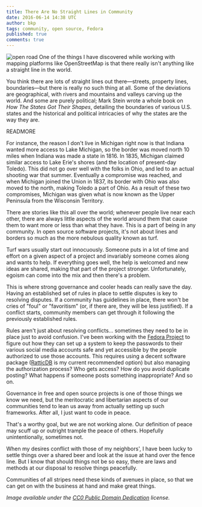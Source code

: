 ```yaml
---
title: There Are No Straight Lines in Community
date: 2016-06-14 14:38 UTC
author: bkp
tags: community, open source, Fedora
published: true
comments: true
---
```

![open road](blog/bkp/ocean-road.jpg) One of the things I have discovered while working with mapping platforms like OpenStreetMap is that there really isn't anything like a straight line in the world.

You think there are lots of straight lines out there&mdash;streets, property lines, boundaries&mdash;but there is really no such thing at all. Some of the deviations are geographical, with rivers and mountains and valleys carving up the world. And some are purely political; Mark Stein wrote a whole book on *How The States Got Their Shapes*, detailing the boundaries of various U.S. states and the historical and political intricacies of why the states are the way they are.

READMORE

For instance, the reason I don't live in Michigan right now is that Indiana wanted more access to Lake Michigan, so the border was moved north 10 miles when Indiana was made a state in 1816. In 1835, Michigan claimed similar access to Lake Erie's shores (and the location of present-day Toledo). This did not go over well with the folks in Ohio, and led to an actual shooting war that summer. Eventually a compromise was reached, and when Michigan joined the Union in 1837, its border with Ohio was also moved to the north, making Toledo a part of Ohio. As a result of these two compromises, Michigan was given what is now known as the Upper Peninsula from the Wisconsin Territory.

There are stories like this all over the world; whenever people live near each other, there are always little aspects of the world around them that cause them to want more or less than what they have. This is a part of being in any community. In open source software projects, it's not about lines and borders so much as the more nebulous quality known as turf.

Turf wars usually start out innocuously. Someone puts in a lot of time and effort on a given aspect of a project and invariably someone comes along and wants to help. If everything goes well, the help is welcomed and new ideas are shared, making that part of the project stronger. Unfortunately, egoism can come into the mix and then there's a problem.

This is where strong governance and cooler heads can really save the day. Having an established set of rules in place to settle disputes is key to resolving disputes. If a community has guidelines in place, there won't be cries of "foul" or "favoritism" (or, if there are, they will be less justified). If a conflict starts, community members can get through it following the previously established rules.

Rules aren't just about resolving conflicts... sometimes they need to be in place just to avoid confusion. I've been working with the [Fedora Project](https://start.fedoraproject.org/) to figure out how they can set up a system to keep the passwords to their various social media accounts safe and yet accessible by the people authorized to use those accounts. This requires using a decent software package ([RatticDB](http://rattic.org/) is my current recommended option) but also managing the authorization process? Who gets access? How do you avoid duplicate posting? What happens if someone posts something inappropriate? And so on.

Governance in free and open source projects is one of those things we know we need, but the meritocratic and libertarian aspects of our communities tend to lean us away from actually setting up such frameworks. After all, I just want to code in peace.

That's a worthy goal, but we are not working alone. Our definition of peace may scuff up or outright trample the peace of others. Hopefully unintentionally, sometimes not.

When my desires conflict with those of my neighbors', I have been lucky to settle things over a shared beer and look at the issue at hand over the fence line. But I know that should things not be so easy, there are laws and methods at our disposal to resolve things peacefully.

Communities of all stripes need these kinds of avenues in place, so that we can get on with the business at hand and make great things.

*Image available under the [CC0 Public Domain Dedication](https://creativecommons.org/publicdomain/zero/1.0/) license.*
